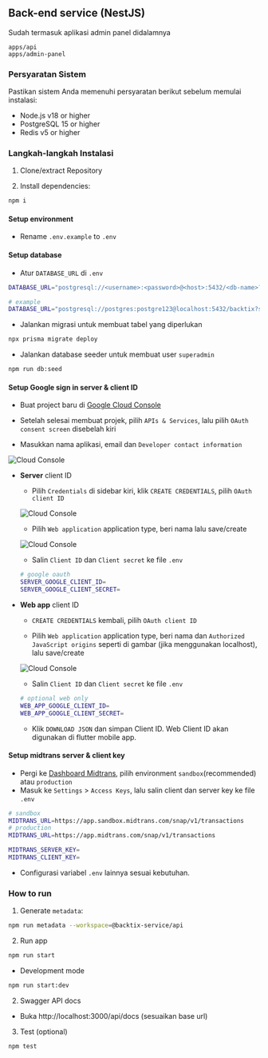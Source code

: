 ## Back-end service (NestJS)

Sudah termasuk aplikasi admin panel didalamnya

```
apps/api
apps/admin-panel
```

### Persyaratan Sistem

Pastikan sistem Anda memenuhi persyaratan berikut sebelum memulai instalasi:

- Node.js v18 or higher
- PostgreSQL 15 or higher
- Redis v5 or higher

### Langkah-langkah Instalasi

1. Clone/extract Repository

2. Install dependencies:
```bash
npm i
```

#### Setup environment

- Rename `.env.example` to `.env`

#### Setup database

- Atur `DATABASE_URL` di `.env`

```sh
DATABASE_URL="postgresql://<username>:<password>@<host>:5432/<db-name>?schema=public"

# example
DATABASE_URL="postgresql://postgres:postgre123@localhost:5432/backtix?schema=public"
```

- Jalankan migrasi untuk membuat tabel yang diperlukan

```bash
npx prisma migrate deploy
```

- Jalankan database seeder untuk membuat user `superadmin`

```bash
npm run db:seed
```

#### Setup **Google sign in** server & client ID

- Buat project baru di [Google Cloud Console](https://console.cloud.google.com/projectcreate)

- Setelah selesai membuat projek, pilih `APIs & Services`, lalu pilih `OAuth consent screen` disebelah kiri

- Masukkan nama aplikasi, email dan `Developer contact information`

![Cloud Console](https://raw.githubusercontent.com/ikhsan3adi/backtix/main/assets/Screenshot_1.png)

- **Server** client ID

  - Pilih `Credentials` di sidebar kiri, klik `CREATE CREDENTIALS`, pilih `OAuth client ID`

  ![Cloud Console](https://raw.githubusercontent.com/ikhsan3adi/backtix/main/assets/Screenshot_2.png)


  - Pilih `Web application` application type, beri nama lalu save/create

  ![Cloud Console](https://raw.githubusercontent.com/ikhsan3adi/backtix/main/assets/Screenshot_3.png)

  - Salin `Client ID` dan `Client secret` ke file `.env`

  ```sh
  # google oauth
  SERVER_GOOGLE_CLIENT_ID=
  SERVER_GOOGLE_CLIENT_SECRET=
  ```

- **Web app** client ID

  - `CREATE CREDENTIALS` kembali, pilih `OAuth client ID`

  - Pilih `Web application` application type, beri nama dan `Authorized JavaScript origins` seperti di gambar (jika menggunakan localhost), lalu save/create

  ![Cloud Console](https://raw.githubusercontent.com/ikhsan3adi/backtix/main/assets/Screenshot_4.png)

  - Salin `Client ID` dan `Client secret` ke file `.env`

  ```sh
  # optional web only
  WEB_APP_GOOGLE_CLIENT_ID=
  WEB_APP_GOOGLE_CLIENT_SECRET=
  ```
  - Klik `DOWNLOAD JSON` dan simpan Client ID. Web Client ID akan digunakan di flutter mobile app.

#### Setup midtrans server & client key

- Pergi ke [Dashboard Midtrans](https://dashboard.midtrans.com/), pilih environment `sandbox`(recommended) atau `production`
- Masuk ke `Settings` > `Access Keys`, lalu salin client dan server key ke file `.env`

```sh
# sandbox
MIDTRANS_URL=https://app.sandbox.midtrans.com/snap/v1/transactions
# production
MIDTRANS_URL=https://app.midtrans.com/snap/v1/transactions

MIDTRANS_SERVER_KEY=
MIDTRANS_CLIENT_KEY=
```

- Configurasi variabel `.env` lainnya sesuai kebutuhan.

### How to run

1. Generate `metadata`:

```bash
npm run metadata --workspace=@backtix-service/api
```

2. Run app

```bash
npm run start
```
- Development mode

```bash
npm run start:dev
```

2. Swagger API docs

- Buka http://localhost:3000/api/docs (sesuaikan base url)

3. Test (optional)

```bash
npm test
```